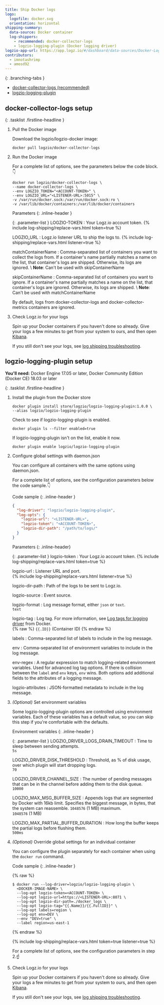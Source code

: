 ```yaml
---
title: Ship Docker logs
logo:
  logofile: docker.svg
  orientation: horizontal
shipping-summary:
  data-source: Docker container
  log-shippers:
    - recommended: docker-collector-logs
    - logzio-logging-plugin (Docker logging driver)
logzio-app-url: https://app.logz.io/#/dashboard/data-sources/Docker-Logging
contributors:
  - imnotashrimp
  - amosd92
---
```


<div class="branching-container">

{: .branching-tabs }
  * [docker-collector-logs <span class="sm ital">(recommended)</span>](#docker-collector-logs-config)
  * [logzio-logging-plugin](#logzio-logging-plugin-docker-logging-driver-config)

<div id="docker-collector-logs-config">

## docker-collector-logs setup

{: .tasklist .firstline-headline }
1. Pull the Docker image

    Download the logzio/logzio-docker image:

    ```shell
    docker pull logzio/docker-collector-logs
    ```

2. Run the Docker image

    For a complete list of options, see the parameters below the code block.👇

    ```shell
    docker run logzio/docker-collector-logs \
    --name docker-collector-logs \
    --env LOGZIO_TOKEN="<ACCOUNT-TOKEN>" \
    --env LOGZIO_URL="<LISTENER-URL>:5015" \
    -v /var/run/docker.sock:/var/run/docker.sock:ro \
    -v /var/lib/docker/containers:/var/lib/docker/containers
    ```

    Parameters
    {: .inline-header }

    {: .parameter-list }
    LOGZIO-TOKEN <span class="required-param"></span>
      : Your Logz.io account token.
        {% include log-shipping/replace-vars.html token=true %}
        <!-- logzio:account-token -->

    LOGZIO_URL
      : Logz.io listener URL to ship the logs to.
        {% include log-shipping/replace-vars.html listener=true %}

    matchContainerName
      : Comma-separated list of containers you want to collect the logs from.
        If a container's name partially matches a name on the list, that container's logs are shipped.
        Otherwise, its logs are ignored. \\
        **Note**: Can't be used with skipContainerName

    skipContainerName
      : Comma-separated list of containers you want to ignore.
        If a container's name partially matches a name on the list, that container's logs are ignored.
        Otherwise, its logs are shipped. \\
        **Note**: Can't be used with matchContainerName

    <div class="info-box note">
      By default, logs from docker-collector-logs and docker-collector-metrics containers are ignored.
    </div>

3. Check Logz.io for your logs

    Spin up your Docker containers if you haven't done so already.
    Give your logs a few minutes to get from your system to ours, and then open [Kibana](https://app.logz.io/#/dashboard/kibana).

    If you still don't see your logs, see [log shipping troubleshooting]({{site.baseurl}}/user-guide/log-shipping/log-shipping-troubleshooting.html).

</div>

<div id="logzio-logging-plugin-docker-logging-driver-config">

## logzio-logging-plugin setup

**You'll need:** Docker Engine 17.05 or later, Docker Community Edition (Docker CE) 18.03 or later

{: .tasklist .firstline-headline }
1. Install the plugin from the Docker store

    ```shell
    docker plugin install store/logzio/logzio-logging-plugin:1.0.0 \
    --alias logzio/logzio-logging-plugin
    ```

    Check to see if logzio-logging-plugin is enabled.

    ```shell
    docker plugin ls --filter enabled=true
    ```

    If logzio-logging-plugin isn't on the list, enable it now.

    ```shell
    docker plugin enable logzio/logzio-logging-plugin
    ```

2. Configure global settings with daemon.json

    You can configure all containers with the same options using daemon.json.

    For a complete list of options, see the configuration parameters below the code sample.👇

    Code sample
    {: .inline-header }

    ```json
    {
      "log-driver": "logzio/logzio-logging-plugin",
      "log-opts": {
        "logzio-url": "<LISTENER-URL>",
        "logzio-token": "<ACCOUNT-TOKEN>",
        "logzio-dir-path": "/path/to/logs/"
      }
    }
    ```

    Parameters
    {: .inline-header}

    {: .parameter-list }
    logzio-token <span class="required-param"></span>
      : Your Logz.io account token.
        {% include log-shipping/replace-vars.html token=true %}
        <!-- logzio:account-token -->

    logzio-url	<span class="required-param"></span>
      : Listener URL and port. <br />
        {% include log-shipping/replace-vars.html listener=true %} <br />

    logzio-dir-path	<span class="required-param"></span>
      : Path of the logs to be sent to Logz.io.

    logzio-source
      : Event source.

    logzio-format
      : Log message format, either `json` or `text`. <br />
        <span class="default-param">`text`</span>

    logzio-tag
      : Log tag.
        For more information, see [Log tags for logging driver](https://docs.docker.com/v17.09/engine/admin/logging/log_tags/) from Docker. <br />
        {% raw %} <span class="default-param">`{{.ID}}` (Container ID)</span> {% endraw %}

    labels
      : Comma-separated list of labels to include in the log message.

    env
      :	Comma-separated list of environment variables to include in the log message.

    env-regex
      : A regular expression to match logging-related environment variables.
        Used for advanced log tag options.
        If there is collision between the `label` and `env` keys, `env` wins.
        Both options add additional fields to the attributes of a logging message.

    logzio-attributes
      : JSON-formatted metadata to include in the log message.


3. _(Optional)_ Set environment variables

    Some logzio-logging-plugin options are controlled using environment variables.
    Each of these variables has a default value, so you can skip this step if you're comfortable with the defaults.

    Environment variables
    {: .inline-header }

    {: .parameter-list }
    LOGZIO_DRIVER_LOGS_DRAIN_TIMEOUT
      : Time to sleep between sending attempts.<br />
        <span class="default-param">`5s`</span>

    LOGZIO_DRIVER_DISK_THRESHOLD
      : Threshold, as % of disk usage, over which plugin will start dropping logs. <br />
        <span class="default-param">`70`</span>

    LOGZIO_DRIVER_CHANNEL_SIZE
      : The number of pending messages that can be in the channel before adding them to the disk queue. <br />
        <span class="default-param">`10000`</span>

    LOGZIO_MAX_MSG_BUFFER_SIZE
      : Appends logs that are segmented by Docker with 16kb limit.
        Specifies the biggest message, in bytes, that the system can reassemble.
        `1048576` (1 MB) maximum. <br />
        <span class="default-param">`1048576` (1 MB)</span>

    LOGZIO_MAX_PARTIAL_BUFFER_DURATION
      : How long the buffer keeps the partial logs before flushing them. <br />
        <span class="default-param">`500ms`</span>

4. _(Optional)_ Override global settings for an individual container

    You can configure the plugin separately for each container when using the `docker run` command.

    Code sample
    {: .inline-header }

    {% raw %}
    ```shell
    $ docker run --log-driver=logzio/logzio-logging-plugin \
      <DOCKER-IMAGE-NAME> \
      --log-opt logzio-token=<ACCOUNT-TOKEN> \
      --log-opt logzio-url=https://<LISTENER-URL>:8071 \
      --log-opt logzio-dir-path=./docker_logs \
      --log-opt logzio-tag="{{.Name}}/{{.FullID}}" \
      --log-opt labels=region \
      --log-opt env=DEV \
      --env "DEV=true" \
      --label region=us-east-1
    ```
    {% endraw %}

    {% include log-shipping/replace-vars.html token=true listener=true %}

    For a complete list of options, see the configuration parameters in step 2.☝️

3. Check Logz.io for your logs

    Spin up your Docker containers if you haven't done so already. Give your logs a few minutes to get from your system to ours, and then open [Kibana](https://app.logz.io/#/dashboard/kibana).

    If you still don't see your logs, see [log shipping troubleshooting]({{site.baseurl}}/user-guide/log-shipping/log-shipping-troubleshooting.html).

</div>

</div>